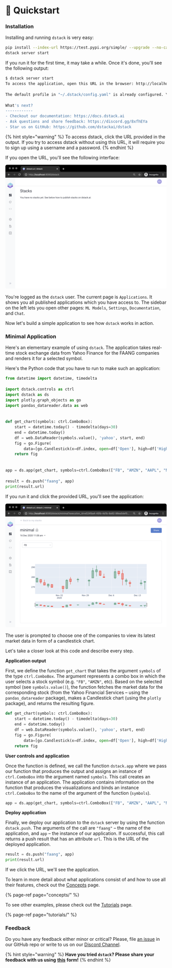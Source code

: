 # 🚀 Quickstart

### Installation

Installing and running `dstack` is very easy:

```bash
pip install --index-url https://test.pypi.org/simple/ --upgrade --no-cache-dir --extra-index-url=https://pypi.org/simple/ dstack==0.6dev24
dstack server start
```

If you run it for the first time, it may take a while. Once it's done, you'll see the following output:

```bash
$ dstack server start
To access the application, open this URL in the browser: http://localhost:8080/auth/verify?user=dstack&code=xxxxxxxx-xxxx-xxxx-xxxx-xxxxxxxxxxxx&next=/

The default profile in "~/.dstack/config.yaml" is already configured. You are welcome to push your data using Python or R packages.

What's next?
------------
- Checkout our documentation: https://docs.dstack.ai
- Ask questions and share feedback: https://discord.gg/8xfhEYa
- Star us on GitHub: https://github.com/dstackai/dstack
```

{% hint style="warning" %}
To access dstack, click the URL provided in the output. If you try to access dstack without using this URL, it will require you to sign up using a username and a password.
{% endhint %}

If you open the URL, you'll see the following interface:

![](.gitbook/assets/screenshot-2020-12-16-at-11.14.23.png)

You're logged as the `dstack` user. The current page is `Applications`. It shows you all published applications which you have access to. The sidebar on the left lets you open other pages: `ML Models`, `Settings`, `Documentation`, and `Chat`.

Now let's build a simple application to see how `dstack` works in action.

### Minimal Application

Here's an elementary example of using `dstack`. The application takes real-time stock exchange data from Yahoo Finance for the FAANG companies and renders it for a selected symbol. 

Here's the Python code that you have to run to make such an application:

```python
from datetime import datetime, timedelta

import dstack.controls as ctrl
import dstack as ds
import plotly.graph_objects as go
import pandas_datareader.data as web


def get_chart(symbols: ctrl.ComboBox):
    start = datetime.today() - timedelta(days=30)
    end = datetime.today()
    df = web.DataReader(symbols.value(), 'yahoo', start, end)
    fig = go.Figure(
        data=[go.Candlestick(x=df.index, open=df['Open'], high=df['High'], low=df['Low'], close=df['Close'])])
    return fig


app = ds.app(get_chart, symbols=ctrl.ComboBox(["FB", "AMZN", "AAPL", "NFLX", "GOOG"]))

result = ds.push("faang", app)
print(result.url)
```

If you run it and click the provided URL, you'll see the application:

![](.gitbook/assets/screenshot-2020-12-16-at-11.09.52.png)

The user is prompted to choose one of the companies to view its latest market data in form of a candlestick chart. 

Let's take a closer look at this code and describe every step.

**Application output**

First, we define the function `get_chart` that takes the argument `symbols` of the type `ctrl.ComboBox`. The argument represents a combo box in which the user selects a stock symbol \(e.g. `"FB"`, `"AMZN"`, etc\). Based on the selected symbol \(see `symbols.value()`\), the function fetches the market data for the corresponding stock \(from the Yahoo Financial Services – using the `pandas_datareader` package\), makes a Candlestick chart \(using the `plotly` package\), and returns the resulting figure.

```python
def get_chart(symbols: ctrl.ComboBox):
    start = datetime.today() - timedelta(days=30)
    end = datetime.today()
    df = web.DataReader(symbols.value(), 'yahoo', start, end)
    fig = go.Figure(
        data=[go.Candlestick(x=df.index, open=df['Open'], high=df['High'], low=df['Low'], close=df['Close'])])
    return fig
```

**User controls and application**

Once the function is defined, we call the function `dstack.app` where we pass our function that produces the output and assigns an instance of `ctrl.ComboBox` into the argument named `symbols`. This call creates an instance of an application. The application contains information on the function that produces the visualizations and binds an instance `ctrl.ComboBox` to the name of the argument of the function \(`symbols`\).

```python
app = ds.app(get_chart, symbols=ctrl.ComboBox(["FB", "AMZN", "AAPL", "NFLX", "GOOG"]))
```

**Deploy application**

Finally, we deploy our application to the `dstack` server by using the function `dstack.push`. The arguments of the call are `"faang"` – the name of the application, and `app` – the instance of our application. If successful, this call returns a push result that has an attribute `url`. This is the URL of the deployed application.

```python
result = ds.push("faang", app)
print(result.url)
```

If we click the URL, we'll see the application.

To learn in more detail about what applications consist of and how to use all their features, check out the [Concepts](concepts/) page. 

{% page-ref page="concepts/" %}

To see other examples, please check out the [Tutorials](tutorials/) page.

{% page-ref page="tutorials/" %}

### Feedback

Do you have any feedback either minor or critical? Please, file [an issue](https://github.com/dstackai/dstack/issues) in our GitHub repo or write to us on our [Discord Channel](https://discord.com/invite/8xfhEYa).

{% hint style="warning" %}
**Have you tried `dstack`? Please share your feedback with us using** [**this**](https://forms.gle/4U6Z6hmZhbAtEDK29) **form!**
{% endhint %}

